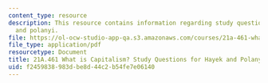 ```yaml
---
content_type: resource
description: This resource contains information regarding study questions for hayek
  and polanyi.
file: https://ol-ocw-studio-app-qa.s3.amazonaws.com/courses/21a-461-what-is-capitalism-fall-2013/f2459838983dbe8d44c2b54fe7e06140_MIT21A_461F13_Rd_Qs_Hy_Po.pdf
file_type: application/pdf
resourcetype: Document
title: 21A.461 What is Capitalism? Study Questions for Hayek and Polanyi
uid: f2459838-983d-be8d-44c2-b54fe7e06140
---
```

